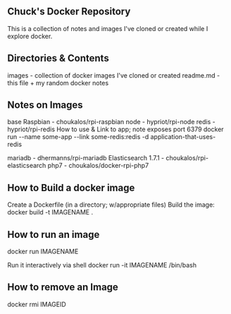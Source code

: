 Chuck's Docker Repository
-------------------------

This is a collection of notes and images I've cloned or created while I explore docker.

Directories & Contents
----------------------
images		    - collection of docker images I've cloned or created
readme.md	    - this file + my random docker notes


Notes on Images
-------------

base  Raspbian      - choukalos/rpi-raspbian
node 	            - hypriot/rpi-node
redis	            - hypriot/rpi-redis
    How to use & Link to app; note exposes port 6379
    docker run --name some-app --link some-redis:redis -d application-that-uses-redis

mariadb             - dhermanns/rpi-mariadb
Elasticsearch 1.7.1 - choukalos/rpi-elasticsearch
php7		    - choukalos/docker-rpi-php7


How to Build a docker image
--------------------------

Create a Dockerfile (in a directory; w/appropriate files)
Build the image:
docker build -t IMAGENAME .


How to run an image
-------------------
  docker run IMAGENAME

  Run it interactively via shell
  docker run -it IMAGENAME /bin/bash    


How to remove an Image
----------------------
  docker rmi IMAGEID


